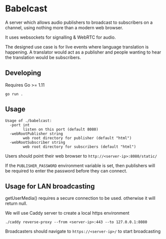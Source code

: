# Babelcast

A server which allows audio publishers to broadcast to subscribers on a channel, using nothing more than a modern web browser.

It uses websockets for signalling & WebRTC for audio.

The designed use case is for live events where language translation is happening.
A translator would act as a publisher and people wanting to hear the translation would be subscribers.

## Developing

Requires Go >= 1.11

```
go run .
```
## Usage

```
Usage of ./babelcast:
  -port int
    	listen on this port (default 8080)
  -webRootPublisher string
    	web root directory for publisher (default "html")
  -webRootSubscriber string
    	web root directory for subscribers (default "html")
```

Users should point their web browser to `http://<server-ip>:8080/static/`

If the `PUBLISHER_PASSWORD` environment variable is set, then publishers will be required to enter the
password before they can connect.

## Usage for LAN broadcasting

getUserMedia() requires a secure connection to be used. otherwise it will return null.

We will use Caddy server to create a local https environment

```
./caddy reverse-proxy --from <server-ip>:443 --to 127.0.0.1:8080
```

Broadcasters should navigate to `https://<server-ip>/` to start broadcasting
